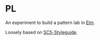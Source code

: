 # PL

An experiment to build a pattern lab in [Elm](https://elm-lang.org).

Loosely based on [SC5-Styleguide](https://github.com/SC5/sc5-styleguide).
